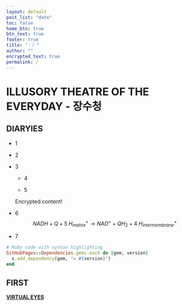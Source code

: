 ```yaml
---
layout: default
post_list: "date"
toc: false
home_btn: true
btn_text: true
footer: true
title: "：）"
author: ""
encrypted_text: true
permalink: /
---
```


#  ILLUSORY THEATRE OF THE EVERYDAY - 장수청 

##  DIARYIES
* 1
* 2
* 3
  * 4
  
  * 5
  <p class="encrypted" id="G7D+0370pNmixIP1j7teCg1jtm9XCdOWYFH61lcM0LYWlT0hB3rS9raIs=">Encrypted content!</p>
* 6
$$
NADH+Q+5\;H_{matrix}^{+}\rightarrow NAD^{+}+QH_{2}+4\;H_{intermembrane}^{+}\!
$$

* 7

```ruby
# Ruby code with syntax highlighting
GitHubPages::Dependencies.gems.each do |gem, version|
  s.add_dependency(gem, "= #{version}")
end
```
## FIRST

[**VIRTUAL EYES**](https://bigricedumpling.github.io/pp55/)

